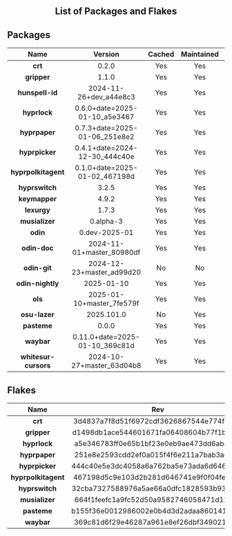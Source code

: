 <!--- This list was auto-generated. DO NOT edit this file manually. -->

<h2 align="center">List of Packages and Flakes</h2>

## Packages

| **Name** | **Version** | **Cached** | **Maintained** | **Homepage** |
| :-: | :-: | :-: | :-: | :-: |
| **crt** | 0.2.0 | Yes | Yes | [🌐](https://github.com/spitulax/crt) |
| **gripper** | 1.1.0 | Yes | Yes | [🌐](https://github.com/spitulax/gripper) |
| **hunspell-id** | 2024-11-26+dev_a44e8c3 | Yes | Yes | [🌐](https://github.com/shuLhan/hunspell-id) |
| **hyprlock** | 0.6.0+date=2025-01-10_a5e3467 | Yes | Yes | [🌐](https://github.com/hyprwm/hyprlock) |
| **hyprpaper** | 0.7.3+date=2025-01-06_251e8e2 | Yes | Yes | [🌐](https://github.com/hyprwm/hyprpaper) |
| **hyprpicker** | 0.4.1+date=2024-12-30_444c40e | Yes | Yes | [🌐](https://github.com/hyprwm/hyprpicker) |
| **hyprpolkitagent** | 0.1.0+date=2025-01-02_467198d | Yes | Yes | [🌐](https://github.com/hyprwm/hyprpolkitagent) |
| **hyprswitch** | 3.2.5 | Yes | Yes | [🌐](https://github.com/h3rmt/hyprswitch) |
| **keymapper** | 4.9.2 | Yes | Yes | [🌐](https://github.com/houmain/keymapper) |
| **lexurgy** | 1.7.3 | Yes | Yes | [🌐](https://github.com/def-gthill/lexurgy) |
| **musializer** | 0.alpha-3 | Yes | Yes | [🌐](https://github.com/tsoding/musializer) |
| **odin** | 0.dev-2025-01 | Yes | Yes | [🌐](https://odin-lang.org/) |
| **odin-doc** | 2024-11-01+master_80980df | Yes | Yes | [🌐](https://github.com/odin-lang/pkg.odin-lang.org) |
| **odin-git** | 2024-12-23+master_ad99d20 | No | No | [🌐](https://odin-lang.org/) |
| **odin-nightly** | 2025-01-10 | Yes | Yes | [🌐](https://odin-lang.org/) |
| **ols** | 2025-01-10+master_7fe579f | Yes | Yes | [🌐](https://github.com/DanielGavin/ols) |
| **osu-lazer** | 2025.101.0 | No | Yes | [🌐](https://osu.ppy.sh) |
| **pasteme** | 0.0.0 | Yes | Yes | [🌐](https://github.com/spitulax/pasteme) |
| **waybar** | 0.11.0+date=2025-01-10_369c81d | Yes | Yes | [🌐](https://github.com/alexays/waybar) |
| **whitesur-cursors** | 2024-10-27+master_63d04b8 | Yes | Yes | [🌐](https://github.com/vinceliuice/WhiteSur-cursors) |

## Flakes

| **Name** | **Rev** | **Maintained** | **Homepage** |
| :-: | :-: | :-: | :-: |
| **crt** | 3d4837a7f8d51f6972cdf3626867544e774f1965 | Yes | [🌐](https://github.com/spitulax/crt) |
| **gripper** | d1498db1ace544601671fa06408604b77f1b22a1 | Yes | [🌐](https://github.com/spitulax/gripper) |
| **hyprlock** | a5e346783ff0e65b1bf23e0eb9ae473dd6ab48c0 | Yes | [🌐](https://github.com/hyprwm/hyprlock) |
| **hyprpaper** | 251e8e2593cdd2ef0a015f4f6e211a7bab3a63ed | Yes | [🌐](https://github.com/hyprwm/hyprpaper) |
| **hyprpicker** | 444c40e5e3dc4058a6a762ba5e73ada6d6469055 | Yes | [🌐](https://github.com/hyprwm/hyprpicker) |
| **hyprpolkitagent** | 467198d5c9e103d2b281d646741e9f0f04fe0e8c | Yes | [🌐](https://github.com/spitulax/hyprpolkitagent) |
| **hyprswitch** | 32cba7327588976a5ae66a0dfc1828593b935872 | Yes | [🌐](https://github.com/H3rmt/hyprswitch) |
| **musializer** | 664f1feefc1a9fc52d50a9582746058471d12e28 | Yes | [🌐](https://github.com/spitulax/musializer) |
| **pasteme** | b155f36e0012986002e0b4d3d2adaa86014171d1 | Yes | [🌐](https://github.com/spitulax/pasteme) |
| **waybar** | 369c81d6f29e46287a961e8ef26dbf349021d4fb | Yes | [🌐](https://github.com/alexays/waybar) |
